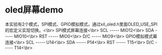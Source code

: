 # oled屏幕demo

本实验有2个模式，SPI模式、GPIO模拟模式，通过xil_oled.h里面OLED_USE_SPI的宏定义实现切换。<\br>
SPI模式屏幕连接<\br>
SCL ----- MIO12<\br>
SDA ----- MIO10<\br>
RST ----- MIO0<\br>
D/C ----- MIO9<\br>
GPIO模拟模式幕连接<\br>
SCL ----- U14<\br>
SDA ----- P14<\br>
RST ----- T15<\br>
D/C ----- T14<\br>
